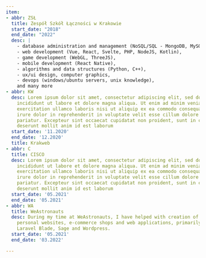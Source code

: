 ```yaml
---
item:
- abbr: ZSŁ
  title: Zespół Szkół Łączności w Krakowie
  start_date: "2018"
  end_date: "2022"
  desc: |
    - database administration and management (NoSQL/SQL - MongoDB, MySQL, CouchDB, Microsoft Access),
    - web development (Vue, React, Svelte, PHP, NodeJS, Kotlin),
    - game development (WebGL, ThreeJS),
    - mobile development (React Native),
    - algorithms and data structures (Python, C++),
    - ux/ui design, computer graphics,
    - devops (windows/ubuntu servers, unix knowledge),
    and many more
- abbr: KW
  desc: Lorem ipsum dolor sit amet, consectetur adipiscing elit, sed do eiusmod tempor
    incididunt ut labore et dolore magna aliqua. Ut enim ad minim veniam, quis nostrud
    exercitation ullamco laboris nisi ut aliquip ex ea commodo consequat. Duis aute
    irure dolor in reprehenderit in voluptate velit esse cillum dolore eu fugiat nulla
    pariatur. Excepteur sint occaecat cupidatat non proident, sunt in culpa qui officia
    deserunt mollit anim id est laborum
  start_date: '11.2020'
  end_date: '12.2020'
  title: Krakweb
- abbr: C
  title: CISCO
  desc: Lorem ipsum dolor sit amet, consectetur adipiscing elit, sed do eiusmod tempor
    incididunt ut labore et dolore magna aliqua. Ut enim ad minim veniam, quis nostrud
    exercitation ullamco laboris nisi ut aliquip ex ea commodo consequat. Duis aute
    irure dolor in reprehenderit in voluptate velit esse cillum dolore eu fugiat nulla
    pariatur. Excepteur sint occaecat cupidatat non proident, sunt in culpa qui officia
    deserunt mollit anim id est laborum
  start_date: '05.2021'
  end_date: '05.2021'
- abbr: WA
  title: WeAstronauts
  desc: During my time at WeAstronauts, I have helped with creation of many blogs,
    personal websites, e-commerce shops and web applications, primarily using React,
    Laravel Blade, Sage and Wordpress.
  start_date: '05.2021'
  end_date: '03.2022'

---
```

